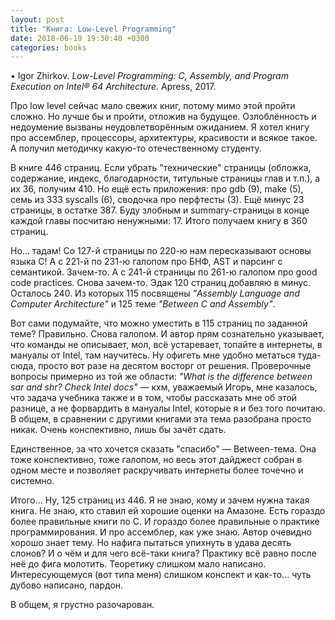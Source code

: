 ```yaml
---
layout: post
title: "Книга: Low-Level Programming"
date: 2018-06-19 19:30:40 +0300
categories: books
---
```

• Igor Zhirkov. *Low-Level Programming: C, Assembly, and Program Execution on Intel® 64 Architecture.* Apress, 2017.

Про low level сейчас мало свежих книг, потому мимо этой пройти сложно. Но лучше бы и пройти, отложив на будущее. Озлоблённость и недоумение вызваны неудовлетворённым ожиданием. Я хотел книгу про ассемблер, процессоры, архитектуры, красивости и всякое такое. А получил методичку какую-то отечественному студенту.

В книге 446 страниц. Если убрать "технические" страницы (обложка, содержание, индекс, благодарности, титульные страницы глав и т.п.), а их 36, получим 410. Но ещё есть приложения: про gdb (9), make (5), семь из 333 syscalls (6), сводочка про перфтесты (3). Ещё минус 23 страницы, в остатке 387. Буду злобным и summary-страницы в конце каждой главы посчитаю ненужными: 17. Итого получаем книгу в 360 страниц.

Но... тадам! Со 127-й страницы по 220-ю нам пересказывают основы языка C! А с 221-й по 231-ю галопом про БНФ, AST и парсинг с семантикой. Зачем-то. А с 241-й страницы по 261-ю галопом про good code practices. Снова зачем-то. Эдак 120 страниц добавляю в минус. Осталось 240. Из которых 115 посвящены *"Assembly Language and Computer Architecture"* и 125 теме *"Between C and Assembly"*.

Вот сами подумайте, что можно уместить в 115 страниц по заданной теме? Правильно. Снова галопом. И автор прям сознательно указывает, что команды не описывает, мол, всё устаревает, топайте в интернеты, в мануалы от Intel, там научитесь. Ну офигеть мне удобно метаться туда-сюда, просто вот разе на десятом восторг от решения. Проверочные вопросы примерно из той же области: *"What is the difference between sar and shr? Check Intel docs"* — кхм, уважаемый Игорь, мне казалось, что задача учебника также и в том, чтобы рассказать мне об этой разнице, а не форвардить в мануалы Intel, которые я и без того почитаю. В общем, в сравнении с другими книгами эта тема разобрана просто никак. Очень конспективно, лишь бы зачёт сдать.

Единственное, за что хочется сказать "спасибо" — Between-тема. Она тоже конспективно, тоже галопом, но весь этот дайджест собран в одном месте и позволяет раскручивать интернеты более точечно и системно.

Итого... Ну, 125 страниц из 446. Я не знаю, кому и зачем нужна такая книга. Не знаю, кто ставил ей хорошие оценки на Амазоне. Есть гораздо более правильные книги по C. И гораздо более правильные о практике программирования. И про ассемблер, как уже знаю. Автор очевидно хорошо знает тему. Но нафига пытаться упихнуть в удава десять слонов? И о чём и для чего всё-таки книга? Практику всё равно после неё до фига молотить. Теоретику слишком мало написано. Интересующемуся (вот типа меня) слишком конспект и как-то... чуть дубово написано, пардон.

В общем, я грустно разочарован.
